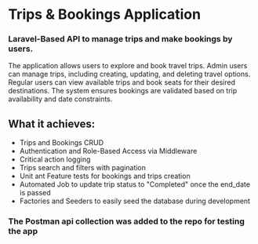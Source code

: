 # Trips & Bookings Application
### Laravel-Based API to manage trips and make bookings by users.
The application allows users to explore and book travel trips. Admin users can manage trips, including creating,
updating, and deleting travel options. Regular users can view available trips and book seats for their desired
destinations. The system ensures bookings are validated based on trip availability and date constraints.

## What it achieves:

* Trips and Bookings CRUD
* Authentication and Role-Based Access via Middleware
* Critical action logging
* Trips search and filters with pagination
* Unit ant Feature tests for bookings and trips creation
* Automated Job to update trip status to "Completed" once the end_date is passed
* Factories and Seeders to easily seed the database during development

### The Postman api collection was added to the repo for testing the app
